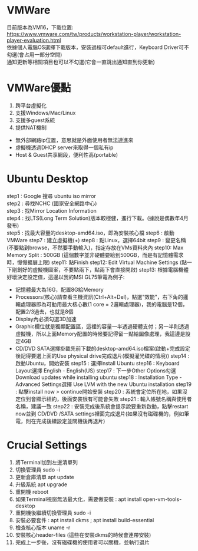 # VMWare
目前版本為VM16，下載位置: https://www.vmware.com/tw/products/workstation-player/workstation-player-evaluation.html  
依據個人電腦OS選擇下載版本，安裝過程可default進行，Keyboard Driver可不勾選(會占用一部分空間)  
通知更新等相關項目也可以不勾選(它會一直跳出通知直到你更新)  

# VMWare優點
1. 跨平台虛擬化
2. 支援Windows/Mac/Linux
3. 支援多guest系統
4. 提供NAT機制
  - 無外部網路ip位置，意思就是外面使用者無法連進來
  - 虛擬機透過DHCP server來取得一個私有ip
  - Host & Guest共享網段，便利性高(portable)

# Ubuntu Desktop
step1 : Google 搜尋 ubuntu iso mirror  
step2 : 尋找NCHC (國家安全網路中心)  
step3 : 找Mirror Location Information  
step4 : 找LTS(Long Term Solution)版本較穩健，進行下載。(據說是偶數年4月發布)  
step5 : 找最大容量的desktop-amd64.iso，即為安裝核心檔
step6 : 啟動VMWare
step7 : 建立虛擬機(+)
step8 : 點Linux，選擇64bit
step9 : 變更名稱(不要點到browse，不然要手動輸入)，指定存放在VMs資料夾內
step10: Max Memory Split : 500GB (這個數字並非硬體要給到500GB，而是有記憶體需求時，慢慢擴展上限)
step11: 點Finish
step12: Edit Virtual Machine Settings (點一下剛創好的虛擬機圖案，不要點兩下，點兩下會直接開啟)
step13: 根據電腦機體好壞決定設定值，這邊以我的MSI GL75筆電為例子:
  - 記憶體最大為16G，配置8G給Memory
  - Processors(核心)請查看主機資訊(Ctrl+Alt+Del)，點選"效能"，右下角的邏輯處理器即為可動用最大核心數(1 core = 2邏輯處理器)，我的電腦是12個，配置2/3過去，也就是8個
  - Display內必須勾選3D加速
  - Graphic欄位就是獨顯配置區，這裡的容量一半透過硬體支付；另一半則透過虛擬機，所以上面Memory配置的時候要記得留一點給圖像處理，我這邊是設定4GB
  - CD/DVD SATA選擇掛載先前下載的desktop-amd64.iso檔案(啟動+完成設定後記得要選上面的Use physical drive完成退片(模擬灌光碟的情境))
step14 : 啟動Ubuntu，開始安裝
step15 : 選擇Install Ubuntu
step16 : Keyboard Layout選擇 English - English(US)
step17 : 下一步Other Options勾選 Download updates while installing ubuntu
step18 : Installation Type - Advanced Settings選擇 Use LVM with the new Ubuntu installation
step19 : 點擊install now > continue開始安裝
step20 : 系統會定位所在地，如果沒定位到會顯示紐約，後面安裝很有可能會失敗
step21 : 輸入帳號名稱與使用者名稱，建議一致
step22 : 安裝完成後系統會提示說要重新啟動，點擊restart now並到 CD/DVD /SATA settings裡面完成退片(如果沒有磁碟機的，例如筆電，則在完成後續設定並關機後再退片) 

# Crucial Settings
1. 將Terminal加到左邊清單列
2. 切換管理員 sudo -i
3. 更新倉庫清單 apt update
4. 升級系統 apt upgrade
5. 重開機 reboot
6. 如果Terminal視窗無法最大化，需要做安裝 : apt install open-vm-tools-desktop
7. 重開機後繼續切換管理員 sudo -i
8. 安裝必要套件 : apt install dkms ; apt install build-essential
9. 檢查核心版本 uname -r
10. 安裝核心header-files (這些在安裝dkms的時候會連帶安裝)
11. 完成上一步後，沒有磁碟機的使用者可以關機，並執行退片

